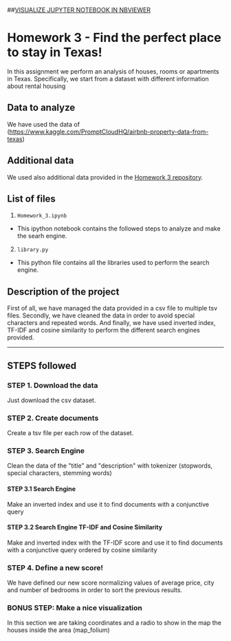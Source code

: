 ##[VISUALIZE JUPYTER NOTEBOOK IN NBVIEWER](https://nbviewer.jupyter.org/github/sanxlop/ADM-HW3-28/blob/master/Homework_3.ipynb)
# Homework 3 - Find the perfect place to stay in Texas!
In this assignment we perform an analysis of houses, rooms or apartments in Texas. Specifically, we start from a dataset with different information about rental housing
## Data to analyze
We have used the data of (https://www.kaggle.com/PromptCloudHQ/airbnb-property-data-from-texas)
## Additional data
We used also additional data provided in the [Homework 3 repository](https://github.com/CriMenghini/ADM-2018/tree/master/Homework_3).
## List of files
1. `Homework_3.ipynb`
- This ipython notebook contains the followed steps to analyze and make the searh engine.
2. `library.py` 
- This python file contains all the libraries used to perform the search engine.
## Description of the project
First of all, we have managed the data provided in a csv file to multiple tsv files. Secondly, we have cleaned the data in order to avoid special characters and repeated words.
And finally, we have used inverted index, TF-IDF and cosine similarity to perform the different search engines provided. 
____
## STEPS followed
### STEP 1. Download the data
Just download the csv dataset.
### STEP 2. Create documents
Create a tsv file per each row of the dataset.
### STEP 3. Search Engine
Clean the data of the "title" and "description" with tokenizer (stopwords, special characters, stemming words)
#### STEP 3.1 Search Engine
Make an inverted index and use it to find documents with a conjunctive query
#### STEP 3.2 Search Engine TF-IDF and Cosine Similarity
Make and inverted index with the TF-IDF score and use it to find documents with a conjunctive query ordered by cosine similarity
### STEP 4. Define a new score!
We have defined our new score normalizing values of average price, city and number of bedrooms in order to sort the previous results.
### BONUS STEP: Make a nice visualization
In this section we are taking coordinates and a radio to show in the map the houses inside the area (map_folium)
